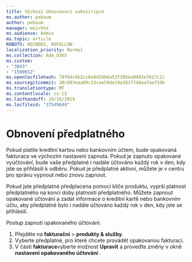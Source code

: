```yaml
---
title: Výchozí obnovovací subsscripce
ms.author: pebaum
author: pebaum
manager: mnirkhe
ms.audience: Admin
ms.topic: article
ROBOTS: NOINDEX, NOFOLLOW
localization_priority: Normal
ms.collection: Adm_O365
ms.custom:
- "3043"
- "1500012"
ms.openlocfilehash: 78f6dc6b2cc6e8d3db6a53f38bea9483ef817c2c
ms.sourcegitcommit: 38c993eaa89c33cae59de19a381f7d4aafaef19b
ms.translationtype: MT
ms.contentlocale: cs-CZ
ms.lasthandoff: 10/16/2019
ms.locfileid: "37549648"
---
```

# <a name="renewing-your-subscription"></a>Obnovení předplatného

Pokud platíte kreditní kartou nebo bankovním účtem, bude opakovaná fakturace ve výchozím nastavení zapnuta. Pokud je zapnuto opakované vyúčtování, bude vaše předplatné i nadále účtováno každý rok v den, kdy jste se přihlásili k odběru. Pokud je předplatné aktivní, můžete je v centru pro správu vypnout nebo znovu zapnout.

Pokud jste předplatné předplacena pomocí klíče produktu, vyprší platnost předplatného na konci doby platnosti předplatného. Můžete zapnout opakované účtování a zadat informace o kreditní kartě nebo bankovním účtu, aby předplatné bylo i nadále účtováno každý rok v den, kdy jste se přihlásili.

Postup zapnutí opakovaného účtování: 

1. Přejděte na **fakturační** > **produkty & služby**.
2. Vyberte předplatné, pro které chcete provádět opakovanou fakturaci.
3. V části **fakturace**vyberte možnost **Upravit** a proveďte změny v okně **nastavení opakovaného účtování** . 